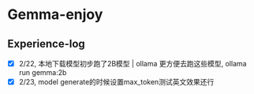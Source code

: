 # Gemma-enjoy
## Experience-log
- [x] 2/22, 本地下载模型初步跑了2B模型 | ollama 更方便去跑这些模型, ollama run gemma:2b
- [x] 2/23, model generate的时候设置max_token测试英文效果还行
